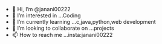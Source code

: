- 👋 Hi, I’m @janani00222
- 👀 I’m interested in ...Coding
- 🌱 I’m currently learning ...c,java,python,web development
- 💞️ I’m looking to collaborate on ...projects
- 📫 How to reach me ...insta:janani00222

<!---
janani00222/janani00222 is a ✨ special ✨ repository because its `README.md` (this file) appears on your GitHub profile.
You can click the Preview link to take a look at your changes.
--->
